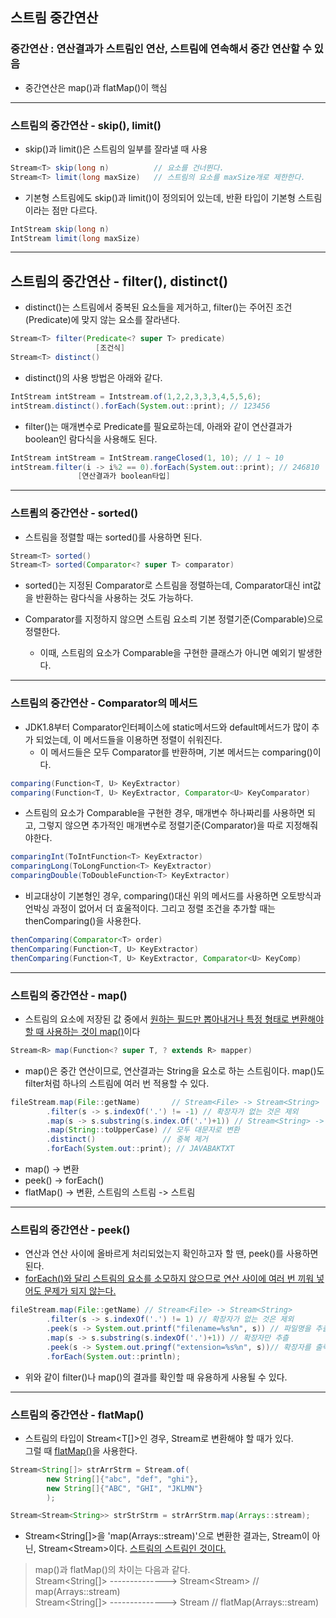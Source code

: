 ## 스트림 중간연산

### 중간연산 : 연산결과가 스트림인 연산, 스트림에 연속해서 중간 연산할 수 있음
* 중간연산은 map()과 flatMap()이 핵심

* * *
### 스트림의 중간연산 - skip(), limit()
* skip()과 limit()은 스트림의 일부를 잘라낼 때 사용
```java
Stream<T> skip(long n)          // 요소를 건너뛴다.
Stream<T> limit(long maxSize)   // 스트림의 요소를 maxSize개로 제한한다.
```

* 기본형 스트림에도 skip()과 limit()이 정의되어 있는데, 반환 타입이 기본형 스트림이라는
점만 다르다.
```java
IntStream skip(long n)
IntStream limit(long maxSize)
```

* * *
## 스트림의 중간연산 - filter(), distinct()
* distinct()는 스트림에서 중복된 요소들을 제거하고, filter()는 주어진 조건
  (Predicate)에 맞지 않는 요소를 잘라낸다.
```java
Stream<T> filter(Predicate<? super T> predicate)
                   [조건식]
Stream<T> distinct()
```

* distinct()의 사용 방법은 아래와 같다.
```java
IntStream intStream = Intstream.of(1,2,2,3,3,3,4,5,5,6);
intStream.distinct().forEach(System.out::print); // 123456
```

* filter()는 매개변수로 Predicate를 필요로하는데, 아래와 같이 연산결과가 boolean인 람다식을 사용해도 된다.
```java
IntStream intStream = IntStream.rangeClosed(1, 10); // 1 ~ 10
intStream.filter(i -> i%2 == 0).forEach(System.out::print); // 246810
               [연산결과가 boolean타입]
```

* * *

### 스트릠의 중간연산 - sorted()

* 스트림을 정렬할 때는 sorted()를 사용하면 된다.
```java
Stream<T> sorted()
Stream<T> sorted(Comparator<? super T> comparator)
```

* sorted()는 지정된 Comparator로 스트림을 정렬하는데,
Comparator대신 int값을 반환하는 람다식을 사용하는 것도 가능하다.
  
* Comparator를 지정하지 않으면 스트림 요소릐 기본 정렬기준(Comparable)으로 정렬한다.
  * 이때, 스트림의 요소가 Comparable을 구현한 클래스가 아니면 예외기 발생한다.
  
* * *
### 스트림의 중간연산 - Comparator의 메서드
* JDK1.8부터 Comparator인터페이스에 static메서드와 default메서드가 많이 추가
되었는데, 이 메서드들을 이용하면 정렬이 쉬워진다.
    * 이 메서드들은 모두 Comparator<T>를 반환하며, 기본 메서드는 comparing()이다.

```java
comparing(Function<T, U> KeyExtractor)
comparing(Function<T, U> KeyExtractor, Comparator<U> KeyComparator)
```

* 스트림의 요소가 Comparable을 구현한 경우, 매개변수 하나짜리를 사용하면
되고, 그렇지 않으면 추가적인 매개변수로 정렬기준(Comparator)을 따로 지정해줘야한다.
```java
comparingInt(ToIntFunction<T> KeyExtractor)
comparingLong(ToLongFunction<T> KeyExtractor)
comparingDouble(ToDoubleFunction<T> KeyExtractor)
```
* 비교대상이 기본형인 경우, comparing()대신 위의 메서드를 사용하면
오토방식과 언박싱 과정이 없어서 더 효울적이다. 그리고 정렬 조건을 추가할 때는 
  thenComparing()을 사용한다.
```java
thenComparing(Comparator<T> order)
thenComparing(Function<T, U> KeyExtractor)
thenComparing(Function<T, U> KeyExtractor, Comparator<U> KeyComp)
```

* * *

### 스트림의 중간연산 - map()

* 스트림의 요소에 저장된 값 중에서 <u>원하는 필드만 뽑아내거나 특정 형태로
변환해야 할 때 사용하는 것이 map()</u>이다

```java
Stream<R> map(Function<? super T, ? extends R> mapper)
```

* map()은 중간 연산이므로, 연산결과는 String을 요소로 하는 스트림이다. 
  map()도 filter처럼 하나의 스트림에 여러 번 적용할 수 있다.

```java
fileStream.map(File::getName)       // Stream<File> -> Stream<String>
        .filter(s -> s.indexOf('.') != -1) // 확장자가 없는 것은 제외
        .map(s -> s.substring(s.index.Of('.')+1)) // Stream<String> -> Stream<String>
        .map(String::toUpperCase) // 모두 대문자로 변환
        .distinct()               // 중복 제거
        .forEach(System.out::print); // JAVABAKTXT 
```

* map() -> 변환 <br>
* peek() -> forEach() <br>
* flatMap() -> 변환, 스트림의 스트림 -> 스트림

* * *

### 스트림의 중간연산 - peek()
* 연산과 연산 사이에 올바르게 처리되었는지 확인하고자 할 땐, peek()를 사용하면된다.
* <u>forEach()와 달리 스트림의 요소를 소모하지 않으므로 연산 사이에 여러 번 끼워 넣어도
  문제가 되지 않는다. </u>

```java
fileStream.map(File::getName) // Stream<File> -> Stream<String>
        .filter(s -> s.indexOf('.') != 1) // 확장자가 없는 것은 제외
        .peek(s -> System.out.printf("filename=%s%n", s)) // 파일명을 추츨한다.
        .map(s -> s.substring(s.indexOf('.')+1)) // 확장자만 추츨
        .peek(s -> System.out.pringf("extension=%s%n", s))// 확장자를 출력한다.
        .forEach(System.out::println);
```
* 위와 같이 filter()나 map()의 결과를 확인할 때 유용하게 사용될 수 있다.

* * *

### 스트림의 중간연산 - flatMap()

* 스트림의 타입이 Stream<T[]>인 경우, Stream<T>로 변환해야 할 때가 있다. <br>
그럴 때 <u>flatMap()</u>을 사용한다.
```java
Stream<String[]> strArrStrm = Stream.of(
        new String[]{"abc", "def", "ghi"},
        new String[]{"ABC", "GHI", "JKLMN"}
        );

Stream<Stream<String>> strStrStrm = strArrStrm.map(Arrays::stream);
```
* Stream<String[]>을 'map(Arrays::stream)'으로 변환한 결과는,
Stream<String>이 아닌, Stream<Stream<String>>이다. <u>스트림의 스트림인 것이다.</u>
  
> map()과 flatMap()의 차이는 다음과 같다. <br>
> Stream<String[]> --------------> Stream<Stream<String>> // map(Arrays::stream) <br>
> Stream<String[]> --------------> Stream<String>         // flatMap(Arrays::stream)

                    










  


